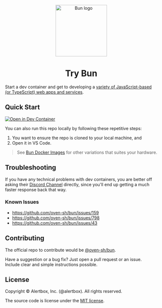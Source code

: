 <p align="center">
  <a href="https://bun.sh"><img src="https://user-images.githubusercontent.com/709451/182802334-d9c42afe-f35d-4a7b-86ea-9985f73f20c3.png" alt="Bun logo" height=170></a>
</p>
<h1 align="center">Try Bun</h1>

Start a dev container and get to developing a [variety of JavaScript-based (or TypeScript) web apps and services][bun-guides].

[bun-guides]: https://bun.sh/guides


## Quick Start

[![Open in Dev Container](https://img.shields.io/static/v1?style=for-the-badge&label=Dev+Container&message=Open&color=blue&logo=visualstudiocode)](https://vscode.dev/redirect?url=vscode://ms-vscode-remote.remote-containers/cloneInVolume?url=https://github.com/alertbox/try-bun)

You can also run this repo locally by following these repetitive steps:

1. You want to ensure the repo is cloned to your local machine, and
2. Open it in VS Code.



>  See [Bun Docker Images][bun-docker-images] for other variations that suites your hardware.

[bun-docker-images]: https://hub.docker.com/r/oven/bun



## Troubleshooting

If you have any technical problems with dev containers, you are better off asking their [Discord Channel][discord-channel] directly, since you'll end up getting a much faster response back that way.

[discord-channel]: https://discord.com/invite/CXdq2DP29u



### Known Issues

- https://github.com/oven-sh/bun/issues/159
- https://github.com/oven-sh/bun/issues/798
- https://github.com/oven-sh/bun/issues/43

## Contributing

The official repo to contribute would be [@oven-sh/bun][bun-repo].

Have a suggestion or a bug fix? Just open a pull request or an issue. Include clear and simple instructions possible.

[bun-repo]: https://github.com/oven-sh/bun?tab=readme-ov-file#readme



## License

Copyright &copy; Alertbox, Inc. (@alertbox). All rights reserved.

The source code is license under the [MIT license](#MIT-1-ov-file).
